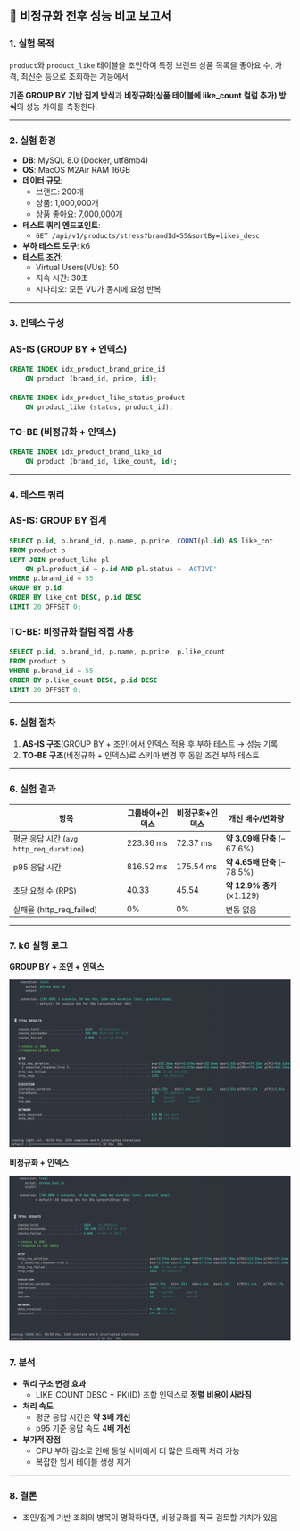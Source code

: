 ## 📌 비정규화 전후 성능 비교 보고서

### 1. 실험 목적

`product`와 `product_like` 테이블을 조인하여 특정 브랜드 상품 목록을 좋아요 수, 가격, 최신순 등으로 조회하는 기능에서

**기존 GROUP BY 기반 집계 방식**과 **비정규화(상품 테이블에 like_count 컬럼 추가) 방식**의 성능 차이를 측정한다.

---

### 2. 실험 환경

- **DB**: MySQL 8.0 (Docker, utf8mb4)
- **OS**: MacOS M2Air RAM 16GB
- **데이터 규모**:
    - 브랜드: 200개
    - 상품: 1,000,000개
    - 상품 좋아요: 7,000,000개
- **테스트 쿼리 엔드포인트**:
    - `GET /api/v1/products/stress?brandId=55&sortBy=likes_desc`
- **부하 테스트 도구**: k6
- **테스트 조건**:
    - Virtual Users(VUs): 50
    - 지속 시간: 30초
    - 시나리오: 모든 VU가 동시에 요청 반복

---

### 3. 인덱스 구성

### AS-IS (GROUP BY + 인덱스)

```sql
CREATE INDEX idx_product_brand_price_id
    ON product (brand_id, price, id);

CREATE INDEX idx_product_like_status_product
    ON product_like (status, product_id);
```

### TO-BE (비정규화 + 인덱스)

```sql
CREATE INDEX idx_product_brand_like_id
    ON product (brand_id, like_count, id);
```

---

### 4. 테스트 쿼리

### AS-IS: GROUP BY 집계

```sql
SELECT p.id, p.brand_id, p.name, p.price, COUNT(pl.id) AS like_cnt
FROM product p
LEFT JOIN product_like pl
    ON pl.product_id = p.id AND pl.status = 'ACTIVE'
WHERE p.brand_id = 55
GROUP BY p.id
ORDER BY like_cnt DESC, p.id DESC
LIMIT 20 OFFSET 0;
```

### TO-BE: 비정규화 컬럼 직접 사용

```sql
SELECT p.id, p.brand_id, p.name, p.price, p.like_count
FROM product p
WHERE p.brand_id = 55
ORDER BY p.like_count DESC, p.id DESC
LIMIT 20 OFFSET 0;
```

---

### 5. 실험 절차

1. **AS-IS 구조**(GROUP BY + 조인)에서 인덱스 적용 후 부하 테스트 → 성능 기록
2. **TO-BE 구조**(비정규화 + 인덱스)로 스키마 변경 후 동일 조건 부하 테스트

---

### 6. 실험 결과

| **항목** | **그룹바이+인덱스** | **비정규화+인덱스** | **개선 배수/변화량** |
| --- | --- | --- | --- |
| 평균 응답 시간 (`avg http_req_duration`) | 223.36 ms | 72.37 ms | **약 3.09배 단축** (–67.6%) |
| p95 응답 시간 | 816.52 ms | 175.54 ms | **약 4.65배 단축** (–78.5%) |
| 초당 요청 수 (RPS) | 40.33 | 45.54 | **약 12.9% 증가** (×1.129) |
| 실패율 (http_req_failed) | 0% | 0% | 변동 없음 |

---

### 7. k6 실행 로그

**GROUP BY + 조인 + 인덱스**

![denormalization-k6-1.png](image/denormalization-k6-1.png)

**비정규화 + 인덱스**

![denormalization-k6-2.png](image/denormalization-k6-2.png)

### 7. 분석

- **쿼리 구조 변경 효과**
    - LIKE_COUNT DESC + PK(ID) 조합 인덱스로 **정렬 비용이 사라짐**
- **처리 속도**
    - 평균 응답 시간은 **약 3배 개선**
    - p95 기준 응답 속도 4**배 개선**
- **부가적 장점**
    - CPU 부하 감소로 인해 동일 서버에서 더 많은 트래픽 처리 가능
    - 복잡한 임시 테이블 생성 제거

---

### 8. 결론

- 조인/집계 기반 조회의 병목이 명확하다면, 비정규화를 적극 검토할 가치가 있음